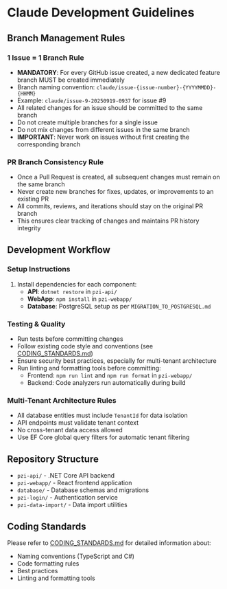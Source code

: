 # Claude Development Guidelines

## Branch Management Rules

### 1 Issue = 1 Branch Rule
- **MANDATORY**: For every GitHub issue created, a new dedicated feature branch MUST be created immediately
- Branch naming convention: `claude/issue-{issue-number}-{YYYYMMDD}-{HHMM}`
- Example: `claude/issue-9-20250919-0937` for issue #9
- All related changes for an issue should be committed to the same branch
- Do not create multiple branches for a single issue
- Do not mix changes from different issues in the same branch
- **IMPORTANT**: Never work on issues without first creating the corresponding branch

### PR Branch Consistency Rule
- Once a Pull Request is created, all subsequent changes must remain on the same branch
- Never create new branches for fixes, updates, or improvements to an existing PR
- All commits, reviews, and iterations should stay on the original PR branch
- This ensures clear tracking of changes and maintains PR history integrity

## Development Workflow

### Setup Instructions

1. Install dependencies for each component:
   - **API**: `dotnet restore` in `pzi-api/`
   - **WebApp**: `npm install` in `pzi-webapp/`
   - **Database**: PostgreSQL setup as per `MIGRATION_TO_POSTGRESQL.md`

### Testing & Quality

- Run tests before committing changes
- Follow existing code style and conventions (see [CODING_STANDARDS.md](CODING_STANDARDS.md))
- Ensure security best practices, especially for multi-tenant architecture
- Run linting and formatting tools before committing:
  - Frontend: `npm run lint` and `npm run format` in `pzi-webapp/`
  - Backend: Code analyzers run automatically during build

### Multi-Tenant Architecture Rules

- All database entities must include `TenantId` for data isolation
- API endpoints must validate tenant context
- No cross-tenant data access allowed
- Use EF Core global query filters for automatic tenant filtering

## Repository Structure
- `pzi-api/` - .NET Core API backend
- `pzi-webapp/` - React frontend application
- `database/` - Database schemas and migrations
- `pzi-login/` - Authentication service
- `pzi-data-import/` - Data import utilities

## Coding Standards
Please refer to [CODING_STANDARDS.md](CODING_STANDARDS.md) for detailed information about:
- Naming conventions (TypeScript and C#)
- Code formatting rules
- Best practices
- Linting and formatting tools